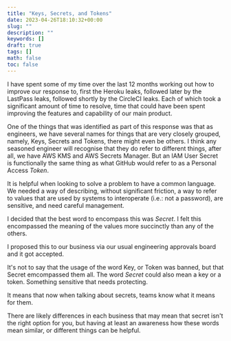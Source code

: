 ```yaml
---
title: "Keys, Secrets, and Tokens"
date: 2023-04-26T18:10:32+00:00
slug: ""
description: ""
keywords: []
draft: true
tags: []
math: false
toc: false
---
```


I have spent some of my time over the last 12 months working out how to improve our response to, first the Heroku leaks, followed later by the LastPass leaks, followed shortly by the CircleCI leaks. Each of which took a significant amount of time to resolve, time that could have been spent improving the features and capability of our main product.

One of the things that was identified as part of this response was that as engineers, we have several names for things that are very closely grouped, namely, Keys, Secrets and Tokens, there might even be others. I think any seasoned engineer will recognise that they do refer to different things, after all, we have AWS KMS and AWS Secrets Manager. But an IAM User Secret is functionally the same thing as what GitHub would refer to as a Personal Access _Token_.

It is helpful when looking to solve a problem to have a common language. We needed a way of describing, without significant friction, a way to refer to values that are used by systems to interoperate (i.e.: not a password), are sensitive, and need careful management.

I decided that the best word to encompass this was _Secret_. I felt this encompassed the meaning of the values more succinctly than any of the others.

I proposed this to our business via our usual engineering approvals board and it got accepted.

It's not to say that the usage of the word Key, or Token was banned, but that Secret emcompassed them all. The word _Secret_ could also mean a key or a token. Something sensitive that needs protecting.

It means that now when talking about secrets, teams know what it means for them.

There are likely differences in each business that may mean that secret isn't the right option for you, but having at least an awareness how these words mean similar, or different things can be helpful.
